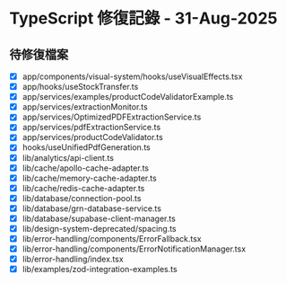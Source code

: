 # TypeScript 修復記錄 - 31-Aug-2025

## 待修復檔案

- [x] app/components/visual-system/hooks/useVisualEffects.tsx
- [x] app/hooks/useStockTransfer.ts
- [x] app/services/examples/productCodeValidatorExample.ts
- [x] app/services/extractionMonitor.ts
- [x] app/services/OptimizedPDFExtractionService.ts
- [x] app/services/pdfExtractionService.ts
- [x] app/services/productCodeValidator.ts
- [x] hooks/useUnifiedPdfGeneration.ts
- [x] lib/analytics/api-client.ts
- [x] lib/cache/apollo-cache-adapter.ts
- [x] lib/cache/memory-cache-adapter.ts
- [x] lib/cache/redis-cache-adapter.ts
- [x] lib/database/connection-pool.ts
- [x] lib/database/grn-database-service.ts
- [x] lib/database/supabase-client-manager.ts
- [x] lib/design-system-deprecated/spacing.ts
- [x] lib/error-handling/components/ErrorFallback.tsx
- [x] lib/error-handling/components/ErrorNotificationManager.tsx
- [x] lib/error-handling/index.tsx
- [x] lib/examples/zod-integration-examples.ts

